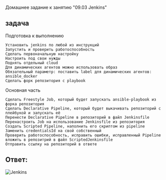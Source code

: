 Домашнее задание к занятию "09.03 Jenkins"

##  задача 
Подготовка к выполнению

    Установить jenkins по любой из инструкций
    Запустить и проверить работоспособность
    Сделать первоначальную настройку
    Настроить под свои нужды
    Поднять отдельный cloud
    Для динамических агентов можно использовать образ
    Обязательный параметр: поставить label для динамических агентов: ansible_docker
    Сделать форк репозитория с playbook

Основная часть

    Сделать Freestyle Job, который будет запускать ansible-playbook из форка репозитория
    Сделать Declarative Pipeline, который будет выкачивать репозиторий с плейбукой и запускать её
    Перенести Declarative Pipeline в репозиторий в файл Jenkinsfile
    Перенастроить Job на использование Jenkinsfile из репозитория
    Создать Scripted Pipeline, наполнить его скриптом из pipeline
    Заменить credentialsId на свой собственный
    Проверить работоспособность, исправить ошибки, исправленный Pipeline вложить в репозитрий в файл ScriptedJenkinsfile
    Отправить ссылку на репозиторий в ответе


## Ответ:

![Jenkins](https://github.com/Alexdev87/example-playbook-1)





